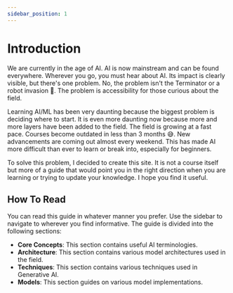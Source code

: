 ```yaml
---
sidebar_position: 1
---
```


# Introduction

We are currently in the age of AI. AI is now mainstream and can be found everywhere. Wherever you go, you must hear about AI. Its impact is clearly visible, but there's one problem. No, the problem isn't the Terminator or a robot invasion 🤞. The problem is accessibility for those curious about the field.

Learning AI/ML has been very daunting because the biggest problem is deciding where to start. It is even more daunting now because more and more layers have been added to the field. The field is growing at a fast pace. Courses become outdated in less than 3 months 😅. New advancements are coming out almost every weekend. This has made AI more difficult than ever to learn or break into, especially for beginners.

To solve this problem, I decided to create this site. It is not a course itself but more of a guide that would point you in the right direction when you are learning or trying to update your knowledge. I hope you find it useful.

## How To Read

You can read this guide in whatever manner you prefer. Use the sidebar to navigate to wherever you find informative. The guide is divided into the following sections:

- **Core Concepts**: This section contains useful AI terminologies.
- **Architecture**: This section contains various model architectures used in the field.
- **Techniques**: This section contains various techniques used in Generative AI.
- **Models**: This section guides on various model implementations.
